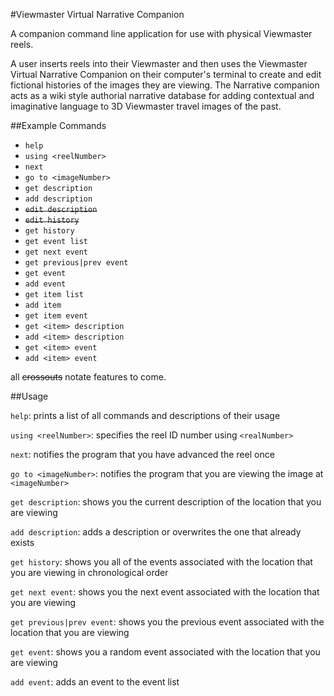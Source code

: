 #Viewmaster Virtual Narrative Companion

A companion command line application for use with physical Viewmaster reels.

A user inserts reels into their Viewmaster and then uses the Viewmaster Virtual Narrative Companion on their computer's terminal to create and edit fictional histories of the images they are viewing. The Narrative companion acts as a wiki style authorial narrative database for adding contextual and imaginative language to 3D Viewmaster travel images of the past.

##Example Commands

- `help`
- `using <reelNumber>`
- `next`
- `go to <imageNumber>`
- `get description`
- `add description`
- ~~`edit description`~~
- ~~`edit history`~~
- `get history`
- `get event list`
- `get next event`
- `get previous|prev event`
- `get event`
- `add event`
- `get item list`
- `add item`
- `get item event`
- `get <item> description`
- `add <item> description`
- `get <item> event`
- `add <item> event`

all ~~crossouts~~ notate features to come.

##Usage

`help`: prints a list of all commands and descriptions of their usage

`using <reelNumber>`: specifies the reel ID number using `<realNumber>`

`next`: notifies the program that you have advanced the reel once

`go to <imageNumber>`: notifies the program that you are viewing the image at `<imageNumber>`

`get description`: shows you the current description of the location that you are viewing

`add description`: adds a description or overwrites the one that already exists

`get history`: shows you all of the events associated with the location that you are viewing in chronological order

`get next event`: shows you the next event associated with the location that you are viewing

`get previous|prev event`: shows you the previous event associated with the location that you are viewing

`get event`: shows you a random event associated with the location that you are viewing

`add event`: adds an event to the event list

